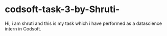 # codsoft-task-3-by-Shruti-
Hi, i am shruti and this is my task which i have performed as a datascience intern in Codsoft.
